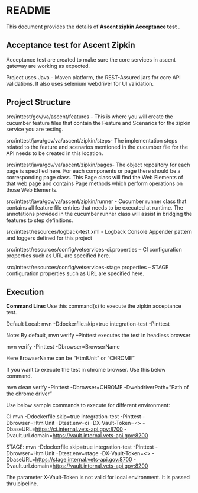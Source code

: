 # README #

This document provides the details of **Ascent zipkin Acceptance test** .

## Acceptance test for Ascent Zipkin ##
Acceptance test are created to make sure the core services in ascent gateway are working as expected.

Project uses Java - Maven platform, the REST-Assured jars for core API validations. It also uses selenium webdriver for UI validation.

## Project Structure ##

src/inttest/gov/va/ascent/features - This is where you will create the cucumber feature files that contain the Feature and Scenarios for the zipkin service you are testing.

src/inttest/java/gov/va/ascent/zipkin/steps- The implementation steps related to the feature and scenarios mentioned in the cucumber file for the API needs to be created in this location.

src/inttest/java/gov/va/ascent/zipkin/pages-  The object repository for each page is specified here. For each components or page there should be a corresponding page class. This Page class will find the Web Elements of that web page and contains Page methods which perform operations on those Web Elements.

src/inttest/java/gov/va/ascent/zipkin/runner - Cucumber runner class that contains all feature file entries that needs to be executed at runtime. The annotations provided in the cucumber runner class will assist in bridging the features to step definitions.

src/inttest/resources/logback-test.xml - Logback Console Appender pattern and loggers defined for this project

src/inttest/resources/config/vetservices-ci.properties – CI configuration properties such as URL are specified here.

src/inttest/resources/config/vetservices-stage.properties – STAGE configuration properties such as URL are specified here.

## Execution ##
**Command Line:** Use this command(s) to execute the zipkin acceptance test. 

Default Local: mvn -Ddockerfile.skip=true integration-test -Pinttest

Note: By default, mvn verify –Pinttest executes the test in headless browser

mvn verify -Pinttest -Dbrowser=BrowserName

Here BrowserName  can be “HtmlUnit” or “CHROME”

If you want to execute the test in chrome browser. Use this below command. 

mvn clean verify -Pinttest -Dbrowser=CHROME -DwebdriverPath=”Path of the chrome driver”

Use below sample commands to execute for different environment:

CI:mvn -Ddockerfile.skip=true integration-test -Pinttest -Dbrowser=HtmlUnit -Dtest.env=ci -DX-Vault-Token=<> -DbaseURL=https://ci.internal.vets-api.gov:8700 -Dvault.url.domain=https://vault.internal.vets-api.gov:8200

STAGE: mvn -Ddockerfile.skip=true integration-test -Pinttest -Dbrowser=HtmlUnit -Dtest.env=stage -DX-Vault-Token=<> -DbaseURL=https://stage.internal.vets-api.gov:8700 -Dvault.url.domain=https://vault.internal.vets-api.gov:8200

The parameter X-Vault-Token is not valid for local environment. It is passed thru pipeline. 



